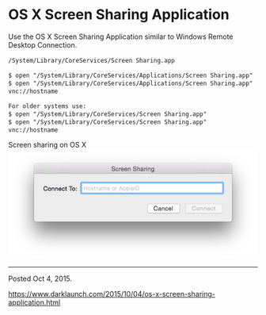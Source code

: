 # OS X Screen Sharing Application

Use the OS X Screen Sharing Application similar to Windows Remote Desktop Connection.

```
/System/Library/CoreServices/Screen Sharing.app
```

```
$ open "/System/Library/CoreServices/Applications/Screen Sharing.app"
$ open "/System/Library/CoreServices/Applications/Screen Sharing.app" vnc://hostname
```

```
For older systems use:
$ open "/System/Library/CoreServices/Screen Sharing.app"
$ open "/System/Library/CoreServices/Screen Sharing.app" vnc://hostname
```

Screen sharing on OS X
<img alt="" src="/img/uploads/2015-10/os-x-screen-sharing.png" />

---

Posted Oct 4, 2015.

https://www.darklaunch.com/2015/10/04/os-x-screen-sharing-application.html